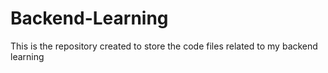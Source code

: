 # Backend-Learning
This is the repository created to store the code files related to my backend learning
